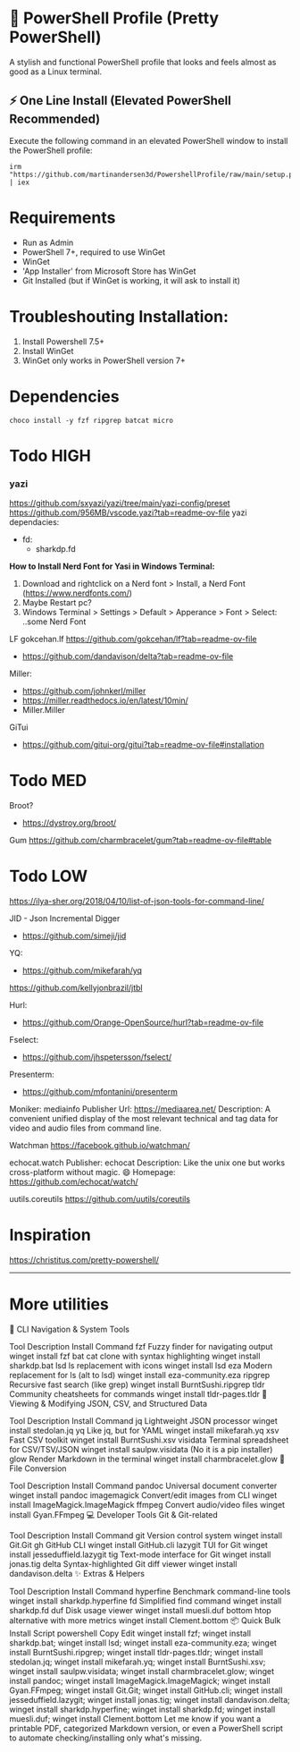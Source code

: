 # 🎨 PowerShell Profile (Pretty PowerShell)

A stylish and functional PowerShell profile that looks and feels almost as good as a Linux terminal.

## ⚡ One Line Install (Elevated PowerShell Recommended)

Execute the following command in an elevated PowerShell window to install the PowerShell profile:

```
irm "https://github.com/martinandersen3d/PowershellProfile/raw/main/setup.ps1" | iex
```

# Requirements
- Run as Admin
- PowerShell 7+, required to use WinGet
- WinGet
- 'App Installer' from Microsoft Store has WinGet
- Git Installed (but if WinGet is working, it will ask to install it)

# Troubleshouting Installation:
1. Install Powershell 7.5+ 
2. Install WinGet
3. WinGet only works in PowerShell version 7+


# Dependencies
```
choco install -y fzf ripgrep batcat micro
```
# Todo HIGH

### yazi
https://github.com/sxyazi/yazi/tree/main/yazi-config/preset
https://github.com/956MB/vscode.yazi?tab=readme-ov-file
yazi dependacies:
- fd:
    - sharkdp.fd

**How to Install Nerd Font for Yasi in Windows Terminal:**
1. Download and rightclick on a Nerd font > Install, a Nerd Font (https://www.nerdfonts.com/)
2. Maybe Restart pc?
3. Windows Terminal > Settings > Default > Apperance > Font > Select: ..some Nerd Font 


LF
gokcehan.lf
https://github.com/gokcehan/lf?tab=readme-ov-file

- https://github.com/dandavison/delta?tab=readme-ov-file

Miller:
- https://github.com/johnkerl/miller
- https://miller.readthedocs.io/en/latest/10min/
- Miller.Miller

GiTui
- https://github.com/gitui-org/gitui?tab=readme-ov-file#installation

# Todo MED
Broot?
- https://dystroy.org/broot/

Gum
https://github.com/charmbracelet/gum?tab=readme-ov-file#table

# Todo LOW


https://ilya-sher.org/2018/04/10/list-of-json-tools-for-command-line/

JID - Json Incremental Digger
- https://github.com/simeji/jid

YQ:
- https://github.com/mikefarah/yq

https://github.com/kellyjonbrazil/jtbl

Hurl:
- https://github.com/Orange-OpenSource/hurl?tab=readme-ov-file

Fselect:
- https://github.com/jhspetersson/fselect/

Presenterm:
- https://github.com/mfontanini/presenterm

Moniker: mediainfo
Publisher Url: https://mediaarea.net/
Description: A convenient unified display of the most relevant technical and tag data for video and audio files from command line.

Watchman
https://facebook.github.io/watchman/

echocat.watch 
Publisher: echocat
Description: Like the unix one but works cross-platform without magic. 😄
Homepage: https://github.com/echocat/watch/

uutils.coreutils
https://github.com/uutils/coreutils

# Inspiration
https://christitus.com/pretty-powershell/


----

# More utilities

🧭 CLI Navigation & System Tools

Tool	Description	Install Command
fzf	Fuzzy finder for navigating output	winget install fzf
bat	cat clone with syntax highlighting	winget install sharkdp.bat
lsd	ls replacement with icons	winget install lsd
eza	Modern replacement for ls (alt to lsd)	winget install eza-community.eza
ripgrep	Recursive fast search (like grep)	winget install BurntSushi.ripgrep
tldr	Community cheatsheets for commands	winget install tldr-pages.tldr
📂 Viewing & Modifying JSON, CSV, and Structured Data

Tool	Description	Install Command
jq	Lightweight JSON processor	winget install stedolan.jq
yq	Like jq, but for YAML	winget install mikefarah.yq
xsv	Fast CSV toolkit	winget install BurntSushi.xsv
visidata	Terminal spreadsheet for CSV/TSV/JSON	winget install saulpw.visidata (No it is a pip installer)
glow	Render Markdown in the terminal	winget install charmbracelet.glow
🔄 File Conversion

Tool	Description	Install Command
pandoc	Universal document converter	winget install pandoc
imagemagick	Convert/edit images from CLI	winget install ImageMagick.ImageMagick
ffmpeg	Convert audio/video files	winget install Gyan.FFmpeg
💻 Developer Tools
Git & Git-related

Tool	Description	Install Command
git	Version control system	winget install Git.Git
gh	GitHub CLI	winget install GitHub.cli
lazygit	TUI for Git	winget install jesseduffield.lazygit
tig	Text-mode interface for Git	winget install jonas.tig
delta	Syntax-highlighted Git diff viewer	winget install dandavison.delta
✨ Extras & Helpers

Tool	Description	Install Command
hyperfine	Benchmark command-line tools	winget install sharkdp.hyperfine
fd	Simplified find command	winget install sharkdp.fd
duf	Disk usage viewer	winget install muesli.duf
bottom	htop alternative with more metrics	winget install Clement.bottom
📦 Quick Bulk Install Script
powershell
Copy
Edit
winget install fzf; winget install sharkdp.bat; winget install lsd; winget install eza-community.eza; winget install BurntSushi.ripgrep; winget install tldr-pages.tldr; winget install stedolan.jq; winget install mikefarah.yq; winget install BurntSushi.xsv; winget install saulpw.visidata; winget install charmbracelet.glow; winget install pandoc; winget install ImageMagick.ImageMagick; winget install Gyan.FFmpeg; winget install Git.Git; winget install GitHub.cli; winget install jesseduffield.lazygit; winget install jonas.tig; winget install dandavison.delta; winget install sharkdp.hyperfine; winget install sharkdp.fd; winget install muesli.duf; winget install Clement.bottom
Let me know if you want a printable PDF, categorized Markdown version, or even a PowerShell script to automate checking/installing only what's missing.
